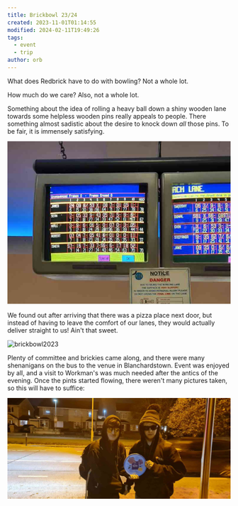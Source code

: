 ```yaml
---
title: Brickbowl 23/24
created: 2023-11-01T01:14:55
modified: 2024-02-11T19:49:26
tags:
  - event
  - trip
author: orb
---
```


What does Redbrick have to do with bowling? Not a whole lot.

How much do we care? Also, not a whole lot.

Something about the idea of rolling a heavy ball down a shiny wooden lane towards some helpless wooden pins really appeals to people. There something almost sadistic about the desire to knock down *all* those pins. To be fair, it is immensely satisfying.

![brickbowl-scores](../res/Pasted%20image%2020240211194417.png)

We found out after arriving that there was a pizza place next door, but instead of having to leave the comfort of our lanes, they would actually deliver straight to us! Ain't that sweet.

![brickbowl2023](../res/brickbowl.png)

Plenty of committee and brickies came along, and there were many shenanigans on the bus to the venue in Blanchardstown. Event was enjoyed by all, and a visit to Workman's was much needed after the antics of the evening. Once the pints started flowing, there weren't many pictures taken, so this will have to suffice:

![roses-handover-wizzdom-pluto](../res/roses-handover-wizzdom-pluto.png)
